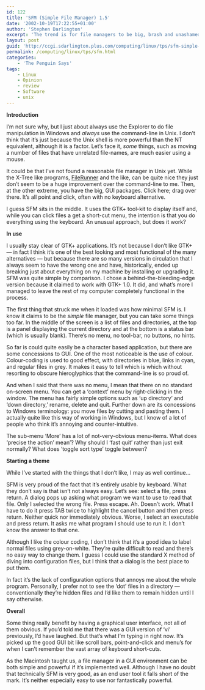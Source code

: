 ```yaml
---
id: 122
title: 'SFM (Simple File Manager) 1.5'
date: '2002-10-19T17:22:55+01:00'
author: 'Stephen Darlington'
excerpt: 'The trend is for file managers to be big, brash and unashamedly GUI. SFM, the Simple File Manger, shows that they don''t have to be. Stephen Darlington investigates. '
layout: post
guid: 'http://ccgi.sdarlington.plus.com/computing/linux/tps/sfm-simple-file-manager-15.html'
permalink: /computing/linux/tps/sfm.html
categories:
    - 'The Penguin Says'
tags:
    - Linux
    - Opinion
    - review
    - Software
    - unix
---
```


**Introduction**

I’m not sure why, but I just about always use the Explorer to do file manipulation in Windows and *always* use the command-line in Unix. I don’t think that it’s just because the Unix shell is more powerful than the NT equivalent, although it is a factor. Let’s face it, *some* things, such as moving a number of files that have unrelated file-names, are much easier using a mouse.

It could be that I’ve not found a reasonable file manager in Unix yet. While the X-Tree like programs, [FileRunner](filerunner25.html) and the like, can be quite nice they just don’t seem to be a huge improvement over the command-line to me. Then, at the other extreme, you have the big, GUI packages. Click here; drag over there. It’s all point and click, often with no keyboard alternative.

I guess SFM sits in the middle. It uses the GTK+ tool-kit to display itself and, while you can click files a get a short-cut menu, the intention is that you do everything using the keyboard. An unusual approach, but does it work?

**In use**

I usually stay clear of GTK+ applications. It’s not because I don’t like GTK+ — in fact I think it’s one of the best looking and most functional of the many alternatives — but because there are so many versions in circulation that I always seem to have the wrong one and have, historically, ended up breaking just about everything on my machine by installing or upgrading it. SFM was quite simple by comparison. I chose a behind-the-bleeding-edge version because it claimed to work with GTK+ 1.0. It did, and what’s more I managed to leave the rest of my computer completely functional in the process.

The first thing that struck me when it loaded was how minimal SFM is. I know it claims to be the *simple* file manager, but you can take some things too far. In the middle of the screen is a list of files and directories, at the top is a panel displaying the current directory and at the bottom is a status bar (which is usually blank). There’s no menu, no tool-bar, no buttons, no hints.

So far is could quite easily be a character based application, but there are some concessions to GUI. One of the most noticeable is the use of colour. Colour-coding is used to good effect, with directories in blue, links in cyan, and regular files in grey. It makes it easy to tell which is which without resorting to obscure hieroglyphics that the command-line is so proud of.

And when I said that there was no menu, I mean that there on no standard on-screen menu. You can get a ‘context’ menu by right-clicking in the window. The menu has fairly simple options such as ‘up directory’ and ‘down directory,’ rename, delete and quit. Further down are its concessions to Windows terminology: you move files by cutting and pasting them. I actually quite like this way of working in Windows, but I know of a lot of people who think it’s annoying and counter-intuitive.

The sub-menu ‘More’ has a lot of not-very-obvious menu-items. What does ‘precise the action’ mean’? Why should I ‘fast quit’ rather than just exit normally? What does ‘toggle sort type’ toggle between?

**Starting a theme**

While I’ve started with the things that I don’t like, I may as well continue…

SFM is very proud of the fact that it’s entirely usable by keyboard. What they don’t say is that isn’t not always easy. Let’s see: select a file, press return. A dialog pops up asking what program we want to use to read that file. Only I selected the wrong file. Press escape. Ah. Doesn’t work. What I have to do it press TAB twice to highlight the cancel button and then press return. Neither quick nor immediately obvious. Worse, I select an executable and press return. It asks me what program I should use to run it. I don’t know the answer to that one.

Although I like the colour coding, I don’t think that it’s a good idea to label normal files using grey-on-white. They’re quite difficult to read and there’s no easy way to change them. I guess I could use the standard X method of diving into configuration files, but I think that a dialog is the best place to put them.

In fact it’s the lack of configuration options that annoys me about the whole program. Personally, I prefer not to see the ‘dot’ files in a directory — conventionally they’re hidden files and I’d like them to remain hidden until I say otherwise.

**Overall**

Some thing really benefit by having a graphical user interface, not all of them obvious. If you’d told me that there was a GUI version of ‘vi’ previously, I’d have laughed. But that’s what I’m typing in right now. It’s picked up the good GUI bit like scroll bars, point-and-click and menu’s for when I can’t remember the vast array of keyboard short-cuts.

As the Macintosh taught us, a file manager in a GUI environment can be both simple and powerful if it’s implemented well. Although I have no doubt that technically SFM is very good, as an end user tool it falls short of the mark. It’s neither especially easy to use nor fantastically powerful.